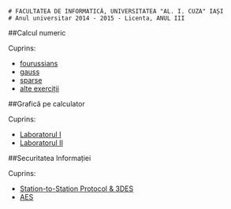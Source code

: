 ```
# FACULTATEA DE INFORMATICĂ, UNIVERSITATEA "AL. I. CUZA" IAȘI
# Anul universitar 2014 - 2015 - Licenta, ANUL III
```

##Calcul numeric

Cuprins:

- [fourussians](CN/fourussians)
- [gauss](CN/gauss)
- [sparse](CN/sparse)
- [alte exerciții](CN/scripts)

##Grafică pe calculator

Cuprins:

- [Laboratorul I](GPC/lab1.py)
- [Laboratorul II](GPC/lab2.py)

##Securitatea Informației

Cuprins:

- [Station-to-Station Protocol & 3DES](SI/Station-to-Station%20Protocol%20&%203DES)
- [AES](SI/AES)
